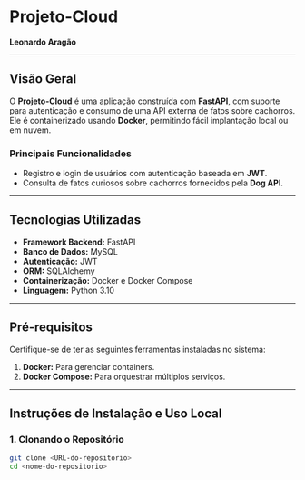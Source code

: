 # Projeto-Cloud  
**Leonardo Aragão**  

---

## **Visão Geral**  

O **Projeto-Cloud** é uma aplicação construída com **FastAPI**, com suporte para autenticação e consumo de uma API externa de fatos sobre cachorros. Ele é containerizado usando **Docker**, permitindo fácil implantação local ou em nuvem.  

### **Principais Funcionalidades**  
- Registro e login de usuários com autenticação baseada em **JWT**.  
- Consulta de fatos curiosos sobre cachorros fornecidos pela **Dog API**.  

---

## **Tecnologias Utilizadas**  
- **Framework Backend:** FastAPI  
- **Banco de Dados:** MySQL  
- **Autenticação:** JWT  
- **ORM:** SQLAlchemy  
- **Containerização:** Docker e Docker Compose  
- **Linguagem:** Python 3.10  

---

## **Pré-requisitos**  

Certifique-se de ter as seguintes ferramentas instaladas no sistema:  
1. **Docker:** Para gerenciar containers.  
2. **Docker Compose:** Para orquestrar múltiplos serviços.  

---

## **Instruções de Instalação e Uso Local**  

### **1. Clonando o Repositório**  
```bash
git clone <URL-do-repositorio>
cd <nome-do-repositorio>
